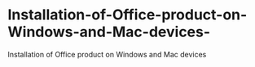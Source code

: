 # Installation-of-Office-product-on-Windows-and-Mac-devices-
Installation of Office product on Windows and Mac devices 
